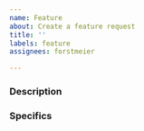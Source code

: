 ```yaml
---
name: Feature
about: Create a feature request
title: ''
labels: feature
assignees: forstmeier

---
```


### Description

<!-- Provide a few sentences for context for new proposed behavior and benefits -->

### Specifics

<!-- Provide bullet points details with code changes and work proposal -->
